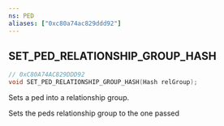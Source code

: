 ```yaml
---
ns: PED
aliases: ["0xc80a74ac829ddd92"]
---
```

## SET_PED_RELATIONSHIP_GROUP_HASH

```c
// 0xC80A74AC829DDD92
void SET_PED_RELATIONSHIP_GROUP_HASH(Hash relGroup);
```

Sets a ped into a relationship group.

Sets the peds relationship group to the one passed

